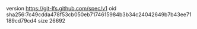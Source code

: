 version https://git-lfs.github.com/spec/v1
oid sha256:7c49cdda478f53cb050eb7174615984b3b34c24042649b7b43ee71189cd79cd4
size 26692
